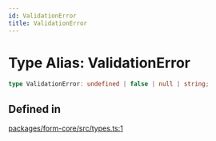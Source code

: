 ```yaml
---
id: ValidationError
title: ValidationError
---
```


# Type Alias: ValidationError

```ts
type ValidationError: undefined | false | null | string;
```

## Defined in

[packages/form-core/src/types.ts:1](https://github.com/TanStack/form/blob/03de1e83ad6580cff66ab58566f3003d93d4e34d/packages/form-core/src/types.ts#L3)
